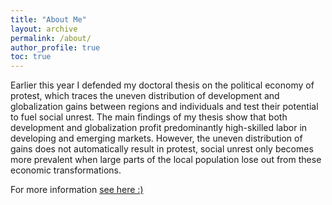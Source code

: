 ```yaml
---
title: "About Me"
layout: archive
permalink: /about/
author_profile: true
toc: true
---
```

Earlier this year I defended my doctoral thesis on the political economy of protest, which traces the uneven distribution of development and globalization gains between regions and individuals and test their potential to fuel social unrest. The main findings of my thesis show that both development and globalization profit predominantly high-skilled labor in developing and emerging markets. However, the uneven distribution of gains does not automatically result in protest, social unrest only becomes more prevalent when large parts of the local population lose out from these economic transformations. 

For more information [see  here :)](/assets//cv/cv2020.pdf)







